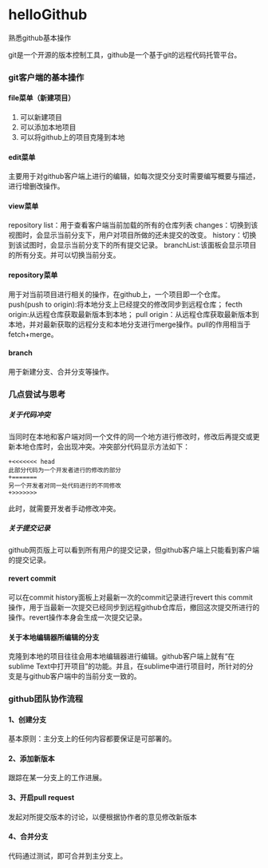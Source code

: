 # helloGithub
熟悉github基本操作

git是一个开源的版本控制工具，github是一个基于git的远程代码托管平台。


### git客户端的基本操作
#### file菜单（新建项目）
1. 可以新建项目
2. 可以添加本地项目
3. 可以将github上的项目克隆到本地

#### edit菜单
主要用于对github客户端上进行的编辑，如每次提交分支时需要编写概要与描述，进行增删改操作。

#### view菜单
repository list：用于查看客户端当前加载的所有的仓库列表
changes：切换到该视图时，会显示当前分支下，用户对项目所做的还未提交的改变。
history：切换到该试图时，会显示当前分支下的所有提交记录。
branchList:该面板会显示项目的所有分支。并可以切换当前分支。

#### repository菜单
用于对当前项目进行相关的操作，在github上，一个项目即一个仓库。
push(push to origin):将本地分支上已经提交的修改同步到远程仓库；
fecth origin:从远程仓库获取最新版本到本地；
pull origin：从远程仓库获取最新版本到本地，并对最新获取的远程分支和本地分支进行merge操作。pull的作用相当于fetch+merge。

#### branch
用于新建分支、合并分支等操作。

### 几点尝试与思考

##### 关于代码冲突
当同时在本地和客户端对同一个文件的同一个地方进行修改时，修改后再提交或更新本地仓库时，会出现冲突。冲突部分代码显示方法如下：
```
+<<<<<<< head
此部分代码为一个开发者进行的修改的部分
+=======
另一个开发者对同一处代码进行的不同修改
+>>>>>>>
```
此时，就需要开发者手动修改冲突。

##### 关于提交记录

github网页版上可以看到所有用户的提交记录，但github客户端上只能看到客户端的提交记录。

#### revert commit
可以在commit history面板上对最新一次的commit记录进行revert this commit操作，用于当最新一次提交已经同步到远程github仓库后，撤回这次提交所进行的操作。revert操作本身会生成一次提交记录。

#### 关于本地编辑器所编辑的分支
克隆到本地的项目往往会用本地编辑器进行编辑。github客户端上就有“在sublime Text中打开项目”的功能。并且，在sublime中进行项目时，所针对的分支是与github客户端中的当前分支一致的。

### github团队协作流程
#### 1、创建分支
基本原则：主分支上的任何内容都要保证是可部署的。
#### 2、添加新版本
跟踪在某一分支上的工作进展。
#### 3、开启pull request
发起对所提交版本的讨论，以便根据协作者的意见修改新版本
#### 4、合并分支
代码通过测试，即可合并到主分支上。
